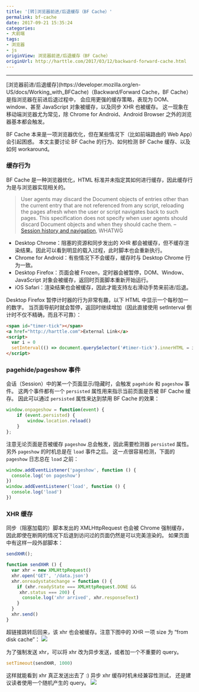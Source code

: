 ```yaml
---
title: '[转]浏览器前进/后退缓存（BF Cache）'
permalink: bf-cache
date: 2017-09-21 15:35:24
categories:
- 大前端
tags:
- 浏览器
- js
originView: 浏览器前进/后退缓存（BF Cache）
originUrl: http://harttle.com/2017/03/12/backward-forward-cache.html
---
```

<hr>
[浏览器前进/后退缓存](https://developer.mozilla.org/en-US/docs/Working_with_BFCache)（Backward/Forward Cache，BF Cache）是指浏览器在前进后退过程中， 会应用更强的缓存策略，表现为 DOM、window、甚至 JavaScript 对象被缓存，以及同步 XHR 也被缓存。 这一现象在移动端浏览器尤为常见，除 Chrome for Android、Android Browser 之外的浏览器基本都会触发。

BF Cache 本来是一项浏览器优化，但在某些情况下（比如前端路由的 Web App）会引起困惑。 本文主要讨论 BF Cache 的行为、如何检测 BF Cache 缓存、以及如何 workaround。

### 缓存行为
BF Cache 是一种浏览器优化，HTML 标准并未指定其如何进行缓存，因此缓存行为是与浏览器实现相关的。

>User agents may discard the Document objects of entries other than the current entry that are not referenced from any script, reloading the pages afresh when the user or script navigates back to such pages. This specification does not specify when user agents should discard Document objects and when they should cache them. – [Session history and navigation](https://html.spec.whatwg.org/multipage/browsers.html#history), WHATWG

- Desktop Chrome：阻塞的资源和同步发出的 XHR 都会被缓存，但不缓存渲染结果。因此可以看到明显的载入过程，此时脚本也会重新执行。
- Chrome for Android：有些情况下不会缓存，缓存时与 Desktop Chrome 行为一致。
- Desktop Firefox：页面会被 Frozen，定时器会被暂停，DOM、Window、JavaScript 对象会被缓存，返回时页面脚本重新开始运行。
- iOS Safari：渲染结果也会被缓存，因此才能支持左右滑动手势来前进/后退。

Desktop Firefox 暂停计时器的行为非常有趣，以下 HTML 中显示一个每秒加一的数字。 当页面导航时就会暂停，返回时继续增加（因此直接使用 setInterval 倒计时不仅不精确，而且不可靠）：
```html
<span id="timer-tick"></span>
<a href="http://harttle.com">External Link</a>
<script>
  var i = 0
  setInterval(() => document.querySelector('#timer-tick').innerHTML = i++, 1000)
</script>
```

### pagehide/pageshow 事件
会话（Session）中的某一个页面显示/隐藏时，会触发 `pagehide` 和 `pageshow` 事件。 这两个事件都有一个 `persisted` 属性用来指示当前页面是否被 BF Cache 缓存。 因此可以通过 `persisted` 属性来达到禁用 BF Cache 的效果：
```javascript
window.onpageshow = function(event) {
    if (event.persisted) {
        window.location.reload()
    }
};
```
注意无论页面是否被缓存 `pageshow` 总会触发，因此需要检测器 `persisted` 属性。 另外 `pageshow` 的时机总是在 `load` 事件之后。 这一点很容易检测，下面的 `pageshow` 日志总在 `load` 之前：
```javascript
window.addEventListener('pageshow', function () {
  console.log('on pageshow')
})
window.addEventListener('load', function () {
  console.log('load')
})
```

### XHR 缓存
同步（阻塞加载的）脚本发出的 XMLHttpRequest 也会被 Chrome 强制缓存， 因此即使在断网的情况下后退到访问过的页面仍然是可以完美渲染的。 如果页面中有这样一段外部脚本：
```javascript
sendXHR();

function sendXHR () {
  var xhr = new XMLHttpRequest()
  xhr.open('GET', '/data.json')
  xhr.onreadystatechange = function () {
    if (xhr.readyState === XMLHttpRequest.DONE &&
     xhr.status === 200) {
      console.log('xhr arrived', xhr.responseText)
    }
  }
  xhr.send()
}
```
超链接跳转后回来，该 xhr 也会被缓存。注意下图中的 XHR 一项 size 为 “from disk cache”：
![](http://oncj6b2vl.bkt.clouddn.com/FiUT28A3DCpwPiyvJpsvhkdFQai1.png)

为了强制发送 xhr，可以将 xhr 改为异步发送，或者加一个不重要的 query。
```javascript
setTimeout(sendXHR, 1000)
```
这样就能看到 xhr 真正发送出去了 :) 异步 xhr 缓存时机未经兼容性测试， 还是建议读者使用一个随机产生的 query。
![](http://oncj6b2vl.bkt.clouddn.com/FjwUrogpYSRjC5EGPGIH2x1t2Eff.png)
